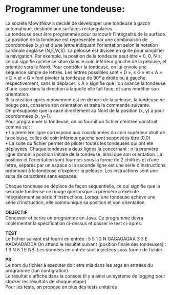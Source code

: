 # Programmer une tondeuse:  
La société MowItNow a décidé de développer une tondeuse à gazon automatique,
destinée aux surfaces rectangulaires.  
La tondeuse peut être programmée pour parcourir l'intégralité de la surface. La
position de la tondeuse est représentée par une combinaison de coordonnées (x,y)
et d'une lettre indiquant l'orientation selon la notation cardinale anglaise (N,E,W,S).
La pelouse est divisée en grille pour simplifier la navigation.
Par exemple, la position de la tondeuse peut être « 0, 0, N », ce qui signifie qu'elle
se situe dans le coin inférieur gauche de la pelouse, et orientée vers le Nord.
Pour contrôler la tondeuse, on lui envoie une séquence simple de lettres. Les lettres
possibles sont « D », « G » et « A ». « D » et « G » font pivoter la tondeuse de 90° à
droite ou à gauche respectivement, sans la déplacer. « A » signifie que l'on avance
la tondeuse d'une case dans la direction à laquelle elle fait face, et sans modifier
son orientation.  
Si la position après mouvement est en dehors de la pelouse, la tondeuse ne bouge
pas, conserve son orientation et traite la commande suivante.  
On présuppose que la case directement au Nord de la position (x, y) a pour
coordonnées (x, y+1).  
Pour programmer la tondeuse, on lui fournit un fichier d'entrée construit comme
suit :  
• La première ligne correspond aux coordonnées du coin supérieur droit de la
pelouse, celles du coin inférieur gauche sont supposées être (0,0)  
• La suite du fichier permet de piloter toutes les tondeuses qui ont été
déployées. Chaque tondeuse a deux lignes la concernant :
o la première ligne donne la position initiale de la tondeuse, ainsi que
son orientation. La position et l'orientation sont fournies sous la forme
de 2 chiffres et d’une lettre, séparés par un espace
o la seconde ligne est une série d'instructions ordonnant à la tondeuse
d'explorer la pelouse. Les instructions sont une suite de caractères sans
espaces.  

Chaque tondeuse se déplace de façon séquentielle, ce qui signifie que la seconde
tondeuse ne bouge que lorsque la première a exécuté intégralement sa série
d'instructions.
Lorsqu'une tondeuse achève une série d'instruction, elle communique sa position
et son orientation.  

__OBJECTIF__  
Concevoir et écrire un programme en Java. Ce programme devra implémenter la
spécification ci-dessus et passer le test ci-après.

__TEST__  
Le fichier suivant est fourni en entrée : 5 5 1 2 N GAGAGAGAA 3 3 E AADAADADDA
On attend le résultat suivant (position finale des tondeuses) : 1 3 N 5 1 E NB: Les
données en entrée sont injectées sous forme de fichier. 


__PS:__  
Le nom du fichier à executer doit etre mis dans les args en entrées du programme (run configration).  
Le résultat s'affiche dans la console (il y a ainsi un systeme de logging pour stocker les résultats de chaque etape)  
Pour les tests, on propose en plus des tests unitaires
